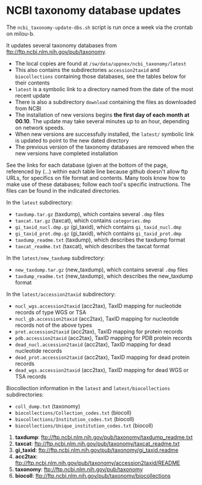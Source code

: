 NCBI taxonomy database updates
=======================

The `ncbi_taxonomy-update-dbs.sh` script is run once a week via the crontab on milou-b.

It updates several taxonomy databases from <ftp://ftp.ncbi.nlm.nih.gov/pub/taxonomy>.
* The local copies are found at `/sw/data/uppnex/ncbi_taxonomy/latest`
* This also contains the subdirectories `accession2taxid` and `biocollections` containing those databases, see the tables below for their contents
* `latest` is a symbolic link to a directory named from the date of the most recent update
* There is also a subdirectory `download` containing the files as downloaded from NCBI
* The installation of new versions begins **the first day of each month at 00.10**.  The update may take several minutes up to an hour, depending on network speeds.
* When new versions are successfully installed, the `latest/` symbolic link is updated to point to the new dated directory
* The previous version of the taxonomy databases are removed when the new versions have completed installation

See the links for each database (given at the bottom of the page, referenced by
(...) within each table line because github doesn't allow ftp URLs, for
specifics on file format and contents.  Many tools know how to make use of
these databases; follow each tool's specific instructions.  The files can be
found in the indicated directories.

In the `latest` subdirectory:

* `taxdump.tar.gz` (taxdump), which contains several `.dmp` files
* `taxcat.tar.gz` (taxcat), which contains `categories.dmp`
* `gi_taxid_nucl.dmp.gz` (gi_taxid), which contains `gi_taxid_nucl.dmp`
* `gi_taxid_prot.dmp.gz` (gi_taxid), which contains `gi_taxid_prot.dmp`
* `taxdump_readme.txt` (taxdump), which describes the taxdump format
* `taxcat_readme.txt` (taxcat), which describes the taxcat format

In the `latest/new_taxdump` subdirectory:

* `new_taxdump.tar.gz` (new_taxdump), which contains several `.dmp` files
* `taxdump_readme.txt` (new_taxdump), which describes the new_taxdump format

In the `latest/accession2taxid` subdirectory:

* `nucl_wgs.accession2taxid` (acc2tax), TaxID mapping for nucleotide records of type WGS or TSA
* `nucl_gb.accession2taxid` (acc2tax), TaxID mapping for nucleotide records not of the above types
* `prot.accession2taxid` (acc2tax), TaxID mapping for protein records
* `pdb.accession2taxid` (acc2tax), TaxID mapping for PDB protein records
* `dead_nucl.accession2taxid` (acc2tax), TaxID mapping for dead nucleotide records
* `dead_prot.accession2taxid` (acc2tax), TaxID mapping for dead protein records
* `dead_wgs.accession2taxid` (acc2tax), TaxID mapping for dead WGS or TSA records

Biocollection information in the `latest` and `latest/biocollections` subdirectories:

* `coll_dump.txt` (taxonomy)
* `biocollections/Collection_codes.txt` (biocoll)
* `biocollections/Institution_codes.txt` (biocoll)
* `biocollections/Unique_institution_codes.txt` (biocoll)



1. **taxdump**:  ftp://ftp.ncbi.nlm.nih.gov/pub/taxonomy/taxdump_readme.txt
2. **taxcat**:   ftp://ftp.ncbi.nlm.nih.gov/pub/taxonomy/taxcat_readme.txt
3. **gi_taxid**: ftp://ftp.ncbi.nlm.nih.gov/pub/taxonomy/gi_taxid.readme
4. **acc2tax**:  ftp://ftp.ncbi.nlm.nih.gov/pub/taxonomy/accession2taxid/README
5. **taxonomy**: ftp://ftp.ncbi.nlm.nih.gov/pub/taxonomy
6. **biocoll**:  ftp://ftp.ncbi.nlm.nih.gov/pub/taxonomy/biocollections

